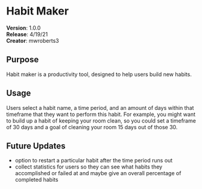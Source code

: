 # Habit Maker

**Version**: 1.0.0
<br>
**Release**: 4/19/21
<br>
**Creator**: mwroberts3

## Purpose

Habit maker is a productivity tool, designed to help users build new habits.

## Usage

Users select a habit name, a time period, and an amount of days within that timeframe that they want to perform this habit. For example, you might want to build up a habit of keeping your room clean, so you could set a timeframe of 30 days and a goal of cleaning your room 15 days out of those 30.

## Future Updates

- option to restart a particular habit after the time period runs out
- collect statistics for users so they can see what habits they accomplished or failed at and maybe give an overall percentage of completed habits
